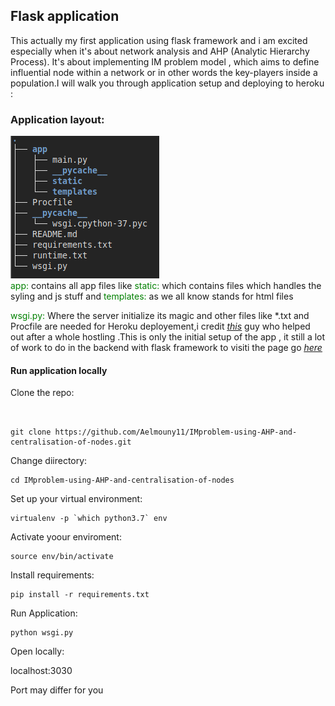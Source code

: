 ## Flask application 
<p>This actually my first application using flask framework and i am excited  especially when it's about network analysis and AHP  (Analytic Hierarchy Process). It's about implementing  IM problem model , which aims to define influential node within a network or in other words the key-players inside a population.I will walk you through application setup and deploying to heroku : 
</p>
<h3> Application layout:</h3>
<img src="Screenshot from 2020-06-29 00-24-28.png"><br>
<span style="color:green;">app: </span>contains all app files like <span style="color:green;">static:</span> which contains files which handles the syling and js stuff and <span style="color:green;">templates:</span> as we all know stands for html files 

<span style="color:green;"> wsgi.py:</span>  Where the server initialize its magic and other files like *.txt and Procfile are needed for Heroku deployement,i credit [<u>_this_</u>](https://kaushalvivek.github.io/2020-3-30-heroku-flask/) guy who helped out after a whole hostling .This is only the initial setup of the app , it still a lot of work to do in the backend with flask framework to visiti the page go [<u>_here_</u>](https://improblemandahp2020.herokuapp.com/)
<h4>Run application locally</h4>


Clone the repo:
```shell


git clone https://github.com/Aelmouny11/IMproblem-using-AHP-and-centralisation-of-nodes.git
```
Change diirectory:
```shell
cd IMproblem-using-AHP-and-centralisation-of-nodes
```
Set up your virtual environment:
```shell
virtualenv -p `which python3.7` env
```
Activate yoour enviroment:
```shell
source env/bin/activate
```
Install requirements:
```shell
pip install -r requirements.txt
```
Run Application:
```shell
python wsgi.py
```
Open  locally:

 localhost:3030

Port may differ for you

